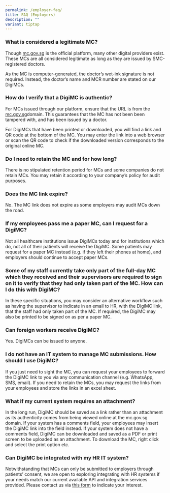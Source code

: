```yaml
---
permalink: /employer-faq/
title: FAQ (Employers)
description: ""
variant: tiptap
---
```

<h3>What is considered a legitimate MC?</h3>
<p>Though <a href="https://mc.gov.sg" rel="noopener noreferrer nofollow" target="_blank">mc.gov.sg</a> is
the official platform, many other digital providers exist. These MCs are
all considered legitimate as long as they are issued by SMC-registered
doctors.</p>
<p>As the MC is computer-generated, the doctor’s wet-ink signature is not
required. Instead, the doctor’s name and MCR number are stated on our DigiMCs.</p>
<h3>How do I verify that a DigiMC is authentic?</h3>
<p>For MCs issued through our platform, ensure that the URL is from the
<a href="http://mc.gov.sg" rel="noopener noreferrer nofollow" target="_blank">mc.gov.sg</a>domain. This guarantees that the MC has not been been tampered
with, and has been issued by a doctor.</p>
<p>For DigiMCs that have been printed or downloaded, you will find a link
and QR code at the bottom of the MC. You may enter the link into a web
browser or scan the QR code to check if the downloaded version corresponds
to the original online MC.</p>
<h3>Do I need to retain the MC and for how long?</h3>
<p>There is no stipulated retention period for MCs and some companies do
not retain MCs. You may retain it according to your company’s policy for
audit purposes.</p>
<h3>Does the MC link expire?</h3>
<p>No. The MC link does not expire as some employers may audit MCs down the
road.</p>
<h3>If my employees pass me a paper MC, can I request for a DigiMC?</h3>
<p>Not all healthcare institutions issue DigiMCs today and for institutions
which do, not all of their patients will receive the DigiMC. Some patients
may request for a paper MC instead (e.g. if they left their phones at home),
and employers should continue to accept paper MCs.</p>
<h3>Some of my staff currently take only part of the full-day MC which they received and their supervisors are required to sign on it to verify that they had only taken part of the MC. How can I do this with DigiMC?</h3>
<p>In these specific situations, you may consider an alternative workflow
such as having the supervisor to indicate in an email to HR, with the DigiMC
link, that the staff had only taken part of the MC. If required, the DigiMC
may also be printed to be signed on as per a paper MC.</p>
<h3>Can foreign workers receive DigiMC?</h3>
<p>Yes. DigiMCs can be issued to anyone.</p>
<h3>I do not have an IT system to manage MC submissions. How should I use DigiMC?</h3>
<p>If you just need to sight the MC, you can request your employees to forward
the DigiMC link to you via any communication channel (e.g. WhatsApp, SMS,
email). If you need to retain the MCs, you may request the links from your
employees and store the links in an excel sheet.</p>
<h3>What if my current system requires an attachment?</h3>
<p>In the long run, DigiMC should be saved as a link rather than an attachment
as its authenticity comes from being viewed online at the mc.gov.sg domain.
If your system has a comments field, your employees may insert the DigiMC
link into the field instead. If your system does not have a comments field,
DigiMC can be downloaded and saved as a PDF or print screen to be uploaded
as an attachment. To download the MC, right click and select the print
option etc.</p>
<h3>Can DigiMC be integrated with my HR IT system?</h3>
<p>Notwithstanding that MCs can only be submitted to employers through patients’
consent, we are open to exploring integrating with HR systems if your needs
match our current available API and integration services provided. Please
contact us via <a href="https://form.gov.sg/66d817ca2c2279a412c57e86" rel="noopener noreferrer nofollow" target="_blank">this form</a> to
indicate your interest.</p>
<p></p>